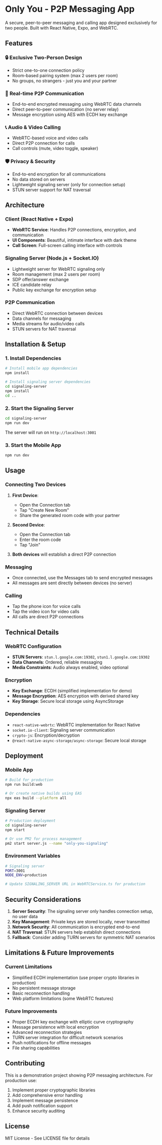 # Only You - P2P Messaging App

A secure, peer-to-peer messaging and calling app designed exclusively for two people. Built with React Native, Expo, and WebRTC.

## Features

### 🔒 **Exclusive Two-Person Design**
- Strict one-to-one connection policy
- Room-based pairing system (max 2 users per room)
- No groups, no strangers - just you and your partner

### 💬 **Real-time P2P Communication**
- End-to-end encrypted messaging using WebRTC data channels
- Direct peer-to-peer communication (no server relay)
- Message encryption using AES with ECDH key exchange

### 📞 **Audio & Video Calling**
- WebRTC-based voice and video calls
- Direct P2P connection for calls
- Call controls (mute, video toggle, speaker)

### 🛡️ **Privacy & Security**
- End-to-end encryption for all communications
- No data stored on servers
- Lightweight signaling server (only for connection setup)
- STUN server support for NAT traversal

## Architecture

### Client (React Native + Expo)
- **WebRTC Service**: Handles P2P connections, encryption, and communication
- **UI Components**: Beautiful, intimate interface with dark theme
- **Call Screen**: Full-screen calling interface with controls

### Signaling Server (Node.js + Socket.IO)
- Lightweight server for WebRTC signaling only
- Room management (max 2 users per room)
- SDP offer/answer exchange
- ICE candidate relay
- Public key exchange for encryption setup

### P2P Communication
- Direct WebRTC connection between devices
- Data channels for messaging
- Media streams for audio/video calls
- STUN servers for NAT traversal

## Installation & Setup

### 1. Install Dependencies

```bash
# Install mobile app dependencies
npm install

# Install signaling server dependencies
cd signaling-server
npm install
cd ..
```

### 2. Start the Signaling Server

```bash
cd signaling-server
npm run dev
```

The server will run on `http://localhost:3001`

### 3. Start the Mobile App

```bash
npm run dev
```

## Usage

### Connecting Two Devices

1. **First Device**: 
   - Open the Connection tab
   - Tap "Create New Room"
   - Share the generated room code with your partner

2. **Second Device**:
   - Open the Connection tab  
   - Enter the room code
   - Tap "Join"

3. **Both devices** will establish a direct P2P connection

### Messaging
- Once connected, use the Messages tab to send encrypted messages
- All messages are sent directly between devices (no server)

### Calling
- Tap the phone icon for voice calls
- Tap the video icon for video calls
- All calls are direct P2P connections

## Technical Details

### WebRTC Configuration
- **STUN Servers**: `stun.l.google.com:19302`, `stun1.l.google.com:19302`
- **Data Channels**: Ordered, reliable messaging
- **Media Constraints**: Audio always enabled, video optional

### Encryption
- **Key Exchange**: ECDH (simplified implementation for demo)
- **Message Encryption**: AES encryption with derived shared key
- **Key Storage**: Secure local storage using AsyncStorage

### Dependencies
- `react-native-webrtc`: WebRTC implementation for React Native
- `socket.io-client`: Signaling server communication
- `crypto-js`: Encryption/decryption
- `@react-native-async-storage/async-storage`: Secure local storage

## Deployment

### Mobile App
```bash
# Build for production
npm run build:web

# Or create native builds using EAS
npx eas build --platform all
```

### Signaling Server
```bash
# Production deployment
cd signaling-server
npm start

# Or use PM2 for process management
pm2 start server.js --name "only-you-signaling"
```

### Environment Variables
```bash
# Signaling server
PORT=3001
NODE_ENV=production

# Update SIGNALING_SERVER URL in WebRTCService.ts for production
```

## Security Considerations

1. **Server Security**: The signaling server only handles connection setup, no user data
2. **Key Management**: Private keys are stored locally, never transmitted
3. **Network Security**: All communication is encrypted end-to-end
4. **NAT Traversal**: STUN servers help establish direct connections
5. **Fallback**: Consider adding TURN servers for symmetric NAT scenarios

## Limitations & Future Improvements

### Current Limitations
- Simplified ECDH implementation (use proper crypto libraries in production)
- No persistent message storage
- Basic reconnection handling
- Web platform limitations (some WebRTC features)

### Future Improvements
- Proper ECDH key exchange with elliptic curve cryptography
- Message persistence with local encryption
- Advanced reconnection strategies
- TURN server integration for difficult network scenarios
- Push notifications for offline messages
- File sharing capabilities

## Contributing

This is a demonstration project showing P2P messaging architecture. For production use:

1. Implement proper cryptographic libraries
2. Add comprehensive error handling
3. Implement message persistence
4. Add push notification support
5. Enhance security auditing

## License

MIT License - See LICENSE file for details